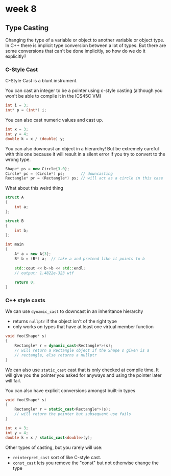 # week 8

## Type Casting 

Changing the type of a variable or object to another variable or object type. In C++ there is implicit type conversion between a lot of types. But there are some conversions that can't be done implicitly, so how do we do it explicitly?

### C-Style Cast 

C-Style Cast is a blunt instrument.

You can cast an integer to be a pointer using c-style casting \(although you won't be able to compile it in the ICS45C VM\)

```cpp
int i = 3;
int* p = (int*) i;
```

You can also cast numeric values and cast up.

```cpp
int x = 3;
int y = 4;
double k = x / (double) y;
```

You can also downcast an object in a hierarchy! But be extremely careful with this one because it will result in a silent error if you try to convert to the wrong type.

```cpp
Shape* ps = new Circle{3.0};
Circle* pc = (Circle*) ps;       // downcasting 
Rectangle* pr = (Rectangle*) ps; // will act as a circle in this case
```

What about this weird thing

```cpp
struct A
{
    int a;
};

struct B
{
    int b;
};

int main
{
    A* a = new A{3};
    B* b = (B*) a;  // take a and pretend like it points to b
    
    std::cout << b->b << std::endl;
    // output: 1.4822e-323 wtf
    
    return 0;
}
```

### C++ style casts

We can use `dynamic_cast` to downcast in an inheritance hierarchy

* returns `nullptr` if the object isn't of the right type
* only works on types that have at least one virtual member function

```cpp
void foo(Shape* s)
{
    Rectangle* r = dynamic_cast<Rectangle*>(s);
    // will return a Rectangle object if the Shape s given is a 
    // rectangle, else returns a nullptr
}
```

We can also use `static_cast` cast that is only checked at compile time. It will give you the pointer you asked for anyways and using the pointer later will fail. 

You can also have explicit conversions amongst built-in types

```cpp
void foo(Shape* s)
{
    Rectangle* r = static_cast<Rectangle*>(s);
    // will return the pointer but subsequent use fails
}

int x = 3;
int y = 4;
double k = x / static_cast<double>(y);
```

Other types of casting, but you rarely will use:

* `reinterpret_cast` sort of like C-style cast.
* `const_cast` lets you remove the "const" but not otherwise change the type



